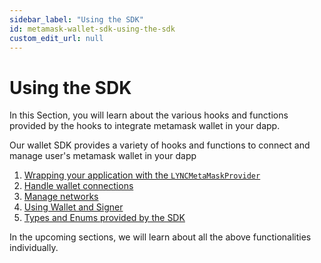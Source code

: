 ```yaml
---
sidebar_label: "Using the SDK"
id: metamask-wallet-sdk-using-the-sdk
custom_edit_url: null
---
```


# Using the SDK

In this Section, you will learn about the various hooks and functions provided by the hooks to integrate metamask wallet in your dapp.

Our wallet SDK provides a variety of hooks and functions to connect and manage user's metamask wallet in your dapp

1. [Wrapping your application with the `LYNCMetaMaskProvider`](./wrapping-your-application.md)
2. [Handle wallet connections](./handle-wallet-connections.md)
3. [Manage networks](./manage-networks.md)
4. [Using Wallet and Signer](./using-wallet-and-signer.md)
5. [Types and Enums provided by the SDK](./types.md)

In the upcoming sections, we will learn about all the above functionalities individually.
